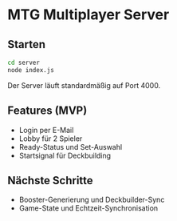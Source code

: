 # MTG Multiplayer Server

## Starten

```bash
cd server
node index.js
```

Der Server läuft standardmäßig auf Port 4000.

## Features (MVP)
- Login per E-Mail
- Lobby für 2 Spieler
- Ready-Status und Set-Auswahl
- Startsignal für Deckbuilding

## Nächste Schritte
- Booster-Generierung und Deckbuilder-Sync
- Game-State und Echtzeit-Synchronisation 